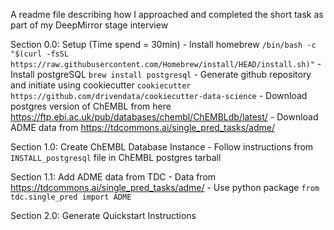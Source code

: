 A readme file describing how I approached and completed the short task as part of my DeepMirror stage interview

Section 0.0: Setup (Time spend = 30min)
	- Install homebrew `/bin/bash -c "$(curl -fsSL https://raw.githubusercontent.com/Homebrew/install/HEAD/install.sh)"`
	- Install postgreSQL `brew install postgresql`
	- Generate github repository and initiate using cookiecutter `cookiecutter https://github.com/drivendata/cookiecutter-data-science`
	- Download postgres version of ChEMBL from here https://ftp.ebi.ac.uk/pub/databases/chembl/ChEMBLdb/latest/
	- Download ADME data from https://tdcommons.ai/single_pred_tasks/adme/

Section 1.0: Create ChEMBL Database Instance
	- Follow instructions from `INSTALL_postgresql` file in ChEMBL postgres tarball



Section 1.1: Add ADME data from TDC
	- Data from https://tdcommons.ai/single_pred_tasks/adme/
	- Use python package `from tdc.single_pred import ADME`



Section 2.0: Generate Quickstart Instructions